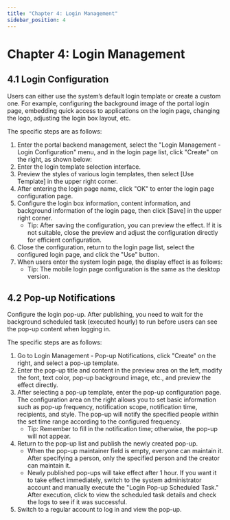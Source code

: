 ```yaml
---
title: "Chapter 4: Login Management"
sidebar_position: 4
---
```


# Chapter 4: Login Management

## 4.1 Login Configuration
Users can either use the system’s default login template or create a custom one.
For example, configuring the background image of the portal login page, embedding quick access to applications on the login page, changing the logo, adjusting the login box layout, etc.

The specific steps are as follows:
1. Enter the portal backend management, select the "Login Management - Login Configuration" menu, and in the login page list, click "Create" on the right, as shown below:
2. Enter the login template selection interface.
3. Preview the styles of various login templates, then select [Use Template] in the upper right corner.
4. After entering the login page name, click "OK" to enter the login page configuration page.
5. Configure the login box information, content information, and background information of the login page, then click [Save] in the upper right corner.
   - Tip: After saving the configuration, you can preview the effect. If it is not suitable, close the preview and adjust the configuration directly for efficient configuration.
6. Close the configuration, return to the login page list, select the configured login page, and click the "Use" button.
7. When users enter the system login page, the display effect is as follows:
   - Tip: The mobile login page configuration is the same as the desktop version.

## 4.2 Pop-up Notifications
Configure the login pop-up. After publishing, you need to wait for the background scheduled task (executed hourly) to run before users can see the pop-up content when logging in.

The specific steps are as follows:
1. Go to Login Management - Pop-up Notifications, click "Create" on the right, and select a pop-up template.
2. Enter the pop-up title and content in the preview area on the left, modify the font, text color, pop-up background image, etc., and preview the effect directly.
3. After selecting a pop-up template, enter the pop-up configuration page. The configuration area on the right allows you to set basic information such as pop-up frequency, notification scope, notification time, recipients, and style. The pop-up will notify the specified people within the set time range according to the configured frequency.
   - Tip: Remember to fill in the notification time; otherwise, the pop-up will not appear.
4. Return to the pop-up list and publish the newly created pop-up.
   - When the pop-up maintainer field is empty, everyone can maintain it. After specifying a person, only the specified person and the creator can maintain it.
   - Newly published pop-ups will take effect after 1 hour. If you want it to take effect immediately, switch to the system administrator account and manually execute the "Login Pop-up Scheduled Task." After execution, click to view the scheduled task details and check the logs to see if it was successful.
5. Switch to a regular account to log in and view the pop-up.
